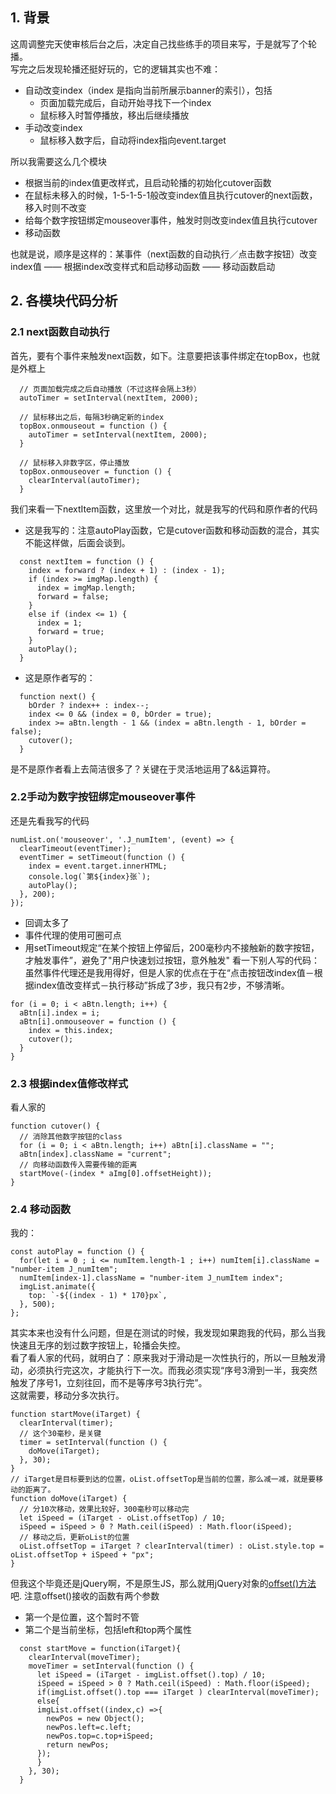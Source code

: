## 1. 背景
这周调整完天使审核后台之后，决定自己找些练手的项目来写，于是就写了个轮播。  
写完之后发现轮播还挺好玩的，它的逻辑其实也不难：
* 自动改变index（index 是指向当前所展示banner的索引），包括
  * 页面加载完成后，自动开始寻找下一个index
  * 鼠标移入时暂停播放，移出后继续播放
* 手动改变index
  * 鼠标移入数字后，自动将index指向event.target

所以我需要这么几个模块
* 根据当前的index值更改样式，且启动轮播的初始化cutover函数
* 在鼠标未移入的时候，1-5-1-5-1般改变index值且执行cutover的next函数，移入时则不改变
* 给每个数字按钮绑定mouseover事件，触发时则改变index值且执行cutover
* 移动函数

也就是说，顺序是这样的：某事件（next函数的自动执行／点击数字按钮）改变index值 —— 根据index改变样式和启动移动函数 —— 移动函数启动

## 2. 各模块代码分析

### 2.1 next函数自动执行

首先，要有个事件来触发next函数，如下。注意要把该事件绑定在topBox，也就是外框上
```
  // 页面加载完成之后自动播放（不过这样会隔上3秒）
  autoTimer = setInterval(nextItem, 2000);

  // 鼠标移出之后，每隔3秒确定新的index
  topBox.onmouseout = function () {
    autoTimer = setInterval(nextItem, 2000);
  }

  // 鼠标移入非数字区，停止播放
  topBox.onmouseover = function () {
    clearInterval(autoTimer);
  }
```
我们来看一下nextItem函数，这里放一个对比，就是我写的代码和原作者的代码
* 这是我写的：注意autoPlay函数，它是cutover函数和移动函数的混合，其实不能这样做，后面会谈到。
```
  const nextItem = function () {
    index = forward ? (index + 1) : (index - 1);
    if (index >= imgMap.length) {
      index = imgMap.length;
      forward = false;
    }
    else if (index <= 1) {
      index = 1;
      forward = true;
    }
    autoPlay();
  }
```
* 这是原作者写的：
```
  function next() {
    bOrder ? index++ : index--;
    index <= 0 && (index = 0, bOrder = true);
    index >= aBtn.length - 1 && (index = aBtn.length - 1, bOrder = false);
    cutover();
  }
```
是不是原作者看上去简洁很多了？关键在于灵活地运用了&&运算符。

### 2.2手动为数字按钮绑定mouseover事件
还是先看我写的代码
```
numList.on('mouseover', '.J_numItem', (event) => {
  clearTimeout(eventTimer);
  eventTimer = setTimeout(function () {
    index = event.target.innerHTML;
    console.log(`第${index}张`);
    autoPlay();
  }, 200);
});

```
* 回调太多了
* 事件代理的使用可圈可点
* 用setTimeout规定“在某个按钮上停留后，200毫秒内不接触新的数字按钮，才触发事件”，避免了"用户快速划过按钮，意外触发"
看一下别人写的代码：虽然事件代理还是我用得好，但是人家的优点在于在“点击按钮改index值－根据index值改变样式－执行移动”拆成了3步，我只有2步，不够清晰。
```
for (i = 0; i < aBtn.length; i++) {
  aBtn[i].index = i;
  aBtn[i].onmouseover = function () {
    index = this.index;
    cutover();
  }
}
```
### 2.3 根据index值修改样式

看人家的
```
function cutover() {
  // 消除其他数字按钮的class
  for (i = 0; i < aBtn.length; i++) aBtn[i].className = "";
  aBtn[index].className = "current";
  // 向移动函数传入需要传输的距离
  startMove(-(index * aImg[0].offsetHeight));
}
```

### 2.4 移动函数

我的：
```
const autoPlay = function () {
  for(let i = 0 ; i <= numItem.length-1 ; i++) numItem[i].className = "number-item J_numItem";
  numItem[index-1].className = "number-item J_numItem index";
  imgList.animate({
    top: `-${(index - 1) * 170}px`,
  }, 500);
};
```
其实本来也没有什么问题，但是在测试的时候，我发现如果跑我的代码，那么当我快速且无序的划过数字按钮上，轮播会失控。  
看了看人家的代码，就明白了：原来我对于滑动是一次性执行的，所以一旦触发滑动，必须执行完这次，才能执行下一次。而我必须实现“序号3滑到一半，我突然触发了序号1，立刻往回，而不是等序号3执行完”。  
这就需要，移动分多次执行。
```
function startMove(iTarget) {
  clearInterval(timer);
  // 这个30毫秒，是关键
  timer = setInterval(function () {
    doMove(iTarget);
  }, 30);
}
// iTarget是目标要到达的位置，oList.offsetTop是当前的位置，那么减一减，就是要移动的距离了。
function doMove(iTarget) {
  // 分10次移动，效果比较好，300毫秒可以移动完
  let iSpeed = (iTarget - oList.offsetTop) / 10;
  iSpeed = iSpeed > 0 ? Math.ceil(iSpeed) : Math.floor(iSpeed);
  // 移动之后，更新oList的位置
  oList.offsetTop = iTarget ? clearInterval(timer) : oList.style.top = oList.offsetTop + iSpeed + "px";
}
```

但我这个毕竟还是jQuery啊，不是原生JS，那么就用jQuery对象的[offset()方法](http://www.w3school.com.cn/jquery/css_offset.asp)吧.
注意offset()接收的函数有两个参数
* 第一个是位置，这个暂时不管
* 第二个是当前坐标，包括left和top两个属性

```
  const startMove = function(iTarget){
    clearInterval(moveTimer);
    moveTimer = setInterval(function () {
      let iSpeed = (iTarget - imgList.offset().top) / 10;
      iSpeed = iSpeed > 0 ? Math.ceil(iSpeed) : Math.floor(iSpeed);
      if(imgList.offset().top === iTarget ) clearInterval(moveTimer);
      else{
      imgList.offset((index,c) =>{
        newPos = new Object();
        newPos.left=c.left;
        newPos.top=c.top+iSpeed;
        return newPos;
      });
      }
    }, 30);
  }
```


